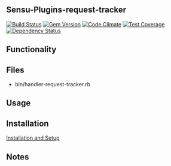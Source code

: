 ## Sensu-Plugins-request-tracker

[![Build Status](https://travis-ci.org/sensu-plugins/sensu-plugins-request-tracker.svg?branch=master)](https://travis-ci.org/sensu-plugins/sensu-plugins-request-tracker)
[![Gem Version](https://badge.fury.io/rb/sensu-plugins-request-tracker.svg)](http://badge.fury.io/rb/sensu-plugins-request-tracker)
[![Code Climate](https://codeclimate.com/github/sensu-plugins/sensu-plugins-request-tracker/badges/gpa.svg)](https://codeclimate.com/github/sensu-plugins/sensu-plugins-request-tracker)
[![Test Coverage](https://codeclimate.com/github/sensu-plugins/sensu-plugins-request-tracker/badges/coverage.svg)](https://codeclimate.com/github/sensu-plugins/sensu-plugins-request-tracker)
[![Dependency Status](https://gemnasium.com/sensu-plugins/sensu-plugins-request-tracker.svg)](https://gemnasium.com/sensu-plugins/sensu-plugins-request-tracker)

## Functionality

## Files
 * bin/handler-request-tracker.rb

## Usage

## Installation

[Installation and Setup](http://sensu-plugins.io/docs/installation_instructions.html)

## Notes
